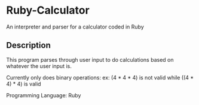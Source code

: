 # Ruby-Calculator
An interpreter and parser for a calculator coded in Ruby

## Description
This program parses through user input to do calculations based on whatever the user input is.

Currently only does binary operations:
ex: (4 * 4 * 4) is not valid while ((4 * 4) * 4) is valid

Programming Language: Ruby
